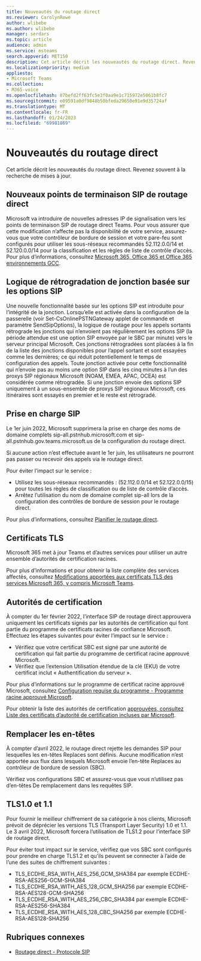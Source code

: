 ```yaml
---
title: Nouveautés du routage direct
ms.reviewer: CarolynRowe
author: wlibebe
ms.author: wlibebe
manager: serdars
ms.topic: article
audience: admin
ms.service: msteams
search.appverid: MET150
description: Cet article décrit les nouveautés du routage direct. Revenez souvent à la recherche de mises à jour.
ms.localizationpriority: medium
appliesto:
- Microsoft Teams
ms.collection:
- M365-voice
ms.openlocfilehash: 87befd2ff63fc5e3f0aa9e1c715972e5061b8fc7
ms.sourcegitcommit: e09591a0df9848b50bfeda29650e91e9d35724af
ms.translationtype: MT
ms.contentlocale: fr-FR
ms.lasthandoff: 01/24/2023
ms.locfileid: "69981869"
---
```

# <a name="whats-new-for-direct-routing"></a>Nouveautés du routage direct

Cet article décrit les nouveautés du routage direct. Revenez souvent à la recherche de mises à jour.

## <a name="new-direct-routing-sip-endpoints"></a>Nouveaux points de terminaison SIP de routage direct 

Microsoft va introduire de nouvelles adresses IP de signalisation vers les points de terminaison SIP de routage direct Teams. Pour vous assurer que cette modification n’affecte pas la disponibilité de votre service, assurez-vous que votre contrôleur de bordure de session et votre pare-feu sont configurés pour utiliser les sous-réseaux recommandés 52.112.0.0/14 et 52.120.0.0/14 pour la classification et les règles de liste de contrôle d’accès. Pour plus d’informations, consultez [Microsoft 365, Office 365 et Office 365 environnements GCC](direct-routing-plan.md#microsoft-365-office-365-and-office-365-gcc-environments).  

## <a name="trunk-demoting-logic-based-on-sip-options"></a>Logique de rétrogradation de jonction basée sur les options SIP

Une nouvelle fonctionnalité basée sur les options SIP est introduite pour l’intégrité de la jonction. Lorsqu’elle est activée dans la configuration de la passerelle (voir Set-CsOnlinePSTNGateway applet de commande et paramètre SendSipOptions), la logique de routage pour les appels sortants rétrograde les jonctions qui n’envoient pas régulièrement les options SIP (la période attendue est une option SIP envoyée par le SBC par minute) vers le serveur principal Microsoft. Ces jonctions rétrogradées sont placées à la fin de la liste des jonctions disponibles pour l’appel sortant et sont essayées comme les dernières; ce qui réduit potentiellement le temps de configuration des appels.
Toute jonction activée pour cette fonctionnalité qui n’envoie pas au moins une option SIP dans les cinq minutes à l’un des proxys SIP régionaux Microsoft (NOAM, EMEA, APAC, OCEA) est considérée comme rétrogradée. Si une jonction envoie des options SIP uniquement à un sous-ensemble de proxys SIP régionaux Microsoft, ces itinéraires sont essayés en premier et le reste est rétrogradé.


## <a name="sip-support"></a>Prise en charge SIP

Le 1er juin 2022, Microsoft supprimera la prise en charge des noms de domaine complets sip-all.pstnhub.microsoft.com et sip-all.pstnhub.gov.teams.microsoft.us de la configuration du routage direct.

Si aucune action n’est effectuée avant le 1er juin, les utilisateurs ne pourront pas passer ou recevoir des appels via le routage direct.

Pour éviter l’impact sur le service :

- Utilisez les sous-réseaux recommandés : (52.112.0.0/14 et 52.122.0.0/15) pour toutes les règles de classification ou de liste de contrôle d’accès.
- Arrêtez l’utilisation du nom de domaine complet sip-all lors de la configuration des contrôles de bordure de session pour le routage direct.

Pour plus d’informations, consultez [Planifier le routage direct](direct-routing-plan.md).

## <a name="tls-certificates"></a>Certificats TLS

Microsoft 365 met à jour Teams et d’autres services pour utiliser un autre ensemble d’autorités de certification racines.

Pour plus d’informations et pour obtenir la liste complète des services affectés, consultez [Modifications apportées aux certificats TLS des services Microsoft 365, y compris Microsoft Teams](https://techcommunity.microsoft.com/t5/microsoft-teams-blog/tls-certificate-changes-to-microsoft-365-services-including/ba-p/3249676).

## <a name="certificate-authorities"></a>Autorités de certification

À compter du 1er février 2022, l’interface SIP de routage direct approuvera uniquement les certificats signés par les autorités de certification qui font partie du programme de certificats racines de confiance Microsoft. Effectuez les étapes suivantes pour éviter l’impact sur le service :

- Vérifiez que votre certificat SBC est signé par une autorité de certification qui fait partie du programme de certificat racine approuvé Microsoft.
- Vérifiez que l’extension Utilisation étendue de la clé (EKU) de votre certificat inclut « Authentification du serveur ».

Pour plus d’informations sur le programme de certificat racine approuvé Microsoft, consultez [Configuration requise du programme - Programme racine approuvé Microsoft](/security/trusted-root/program-requirements).

Pour obtenir la liste des autorités de certification [approuvées, consultez Liste des certificats d’autorité de certification incluses par Microsoft](https://ccadb-public.secure.force.com/microsoft/IncludedCACertificateReportForMSFT).

## <a name="replace-headers"></a>Remplacer les en-têtes

À compter d’avril 2022, le routage direct rejette les demandes SIP pour lesquelles les en-têtes Replaces sont définis. Aucune modification n’est apportée aux flux dans lesquels Microsoft envoie l’en-tête Replaces au contrôleur de bordure de session (SBC).

Vérifiez vos configurations SBC et assurez-vous que vous n’utilisez pas d’en-têtes De remplacement dans les requêtes SIP.

## <a name="tls10-and-11"></a>TLS1.0 et 1.1

Pour fournir le meilleur chiffrement de sa catégorie à nos clients, Microsoft prévoit de déprécier les versions TLS (Transport Layer Security) 1.0 et 1.1. Le 3 avril 2022, Microsoft forcera l’utilisation de TLS1.2 pour l’interface SIP de routage direct.

Pour éviter tout impact sur le service, vérifiez que vos SBC sont configurés pour prendre en charge TLS1.2 et qu’ils peuvent se connecter à l’aide de l’une des suites de chiffrement suivantes :

- TLS_ECDHE_RSA_WITH_AES_256_GCM_SHA384 par exemple ECDHE-RSA-AES256-GCM-SHA384
- TLS_ECDHE_RSA_WITH_AES_128_GCM_SHA256 par exemple ECDHE-RSA-AES128-GCM-SHA256
- TLS_ECDHE_RSA_WITH_AES_256_CBC_SHA384 par exemple ECDHE-RSA-AES256-SHA384
- TLS_ECDHE_RSA_WITH_AES_128_CBC_SHA256 par exemple ECDHE-RSA-AES128-SHA256

## <a name="related-topics"></a>Rubriques connexes

- [Routage direct - Protocole SIP](direct-routing-protocols-sip.md)
